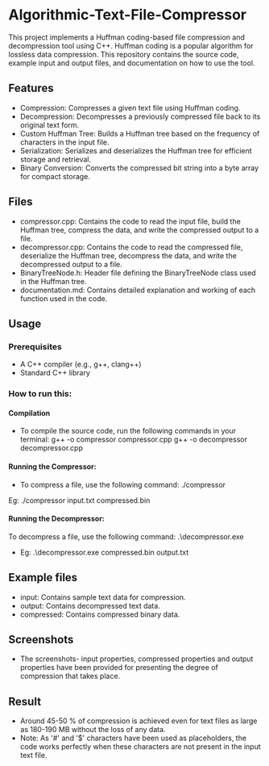 # Algorithmic-Text-File-Compressor
This project implements a Huffman coding-based file compression and decompression tool using C++. Huffman coding is a popular algorithm for lossless data compression. This repository contains the source code, example input and output files, and documentation on how to use the tool.

## Features
- Compression: Compresses a given text file using Huffman coding.
- Decompression: Decompresses a previously compressed file back to its original text form.
- Custom Huffman Tree: Builds a Huffman tree based on the frequency of characters in the input file.
- Serialization: Serializes and deserializes the Huffman tree for efficient storage and retrieval.
- Binary Conversion: Converts the compressed bit string into a byte array for compact storage.
## Files
- compressor.cpp: Contains the code to read the input file, build the Huffman tree, compress the data, and write the compressed output to a file.
- decompressor.cpp: Contains the code to read the compressed file, deserialize the Huffman tree, decompress the data, and write the decompressed output to a file.
- BinaryTreeNode.h: Header file defining the BinaryTreeNode class used in the Huffman tree.
- documentation.md: Contains detailed explanation and working of each function used in the code.
## Usage
### Prerequisites
- A C++ compiler (e.g., g++, clang++)
- Standard C++ library
### How to run this:
#### Compilation
- To compile the source code, run the following commands in your terminal:
g++ -o compressor compressor.cpp
g++ -o decompressor decompressor.cpp

#### Running the Compressor:
- To compress a file, use the following command:
./compressor <inputfile> <compressedfile>

Eg: ./compressor input.txt compressed.bin

#### Running the Decompressor:
To decompress a file, use the following command:
.\decompressor.exe <compressedfile> <outputfile>

- Eg: .\decompressor.exe compressed.bin output.txt

## Example files
- input: Contains sample text data for compression.
- output: Contains decompressed text data.
- compressed: Contains compressed binary data.

## Screenshots
- The screenshots- input properties, compressed properties and output properties have been provided for presenting the degree of compression that takes place.
## Result
- Around 45-50 % of compression is achieved even for text files as large as 180-190 MB without the loss of any data.
- Note: As '#' and '$' characters have been used as placeholders, the code works perfectly when these characters are not present in the input text file.

  
